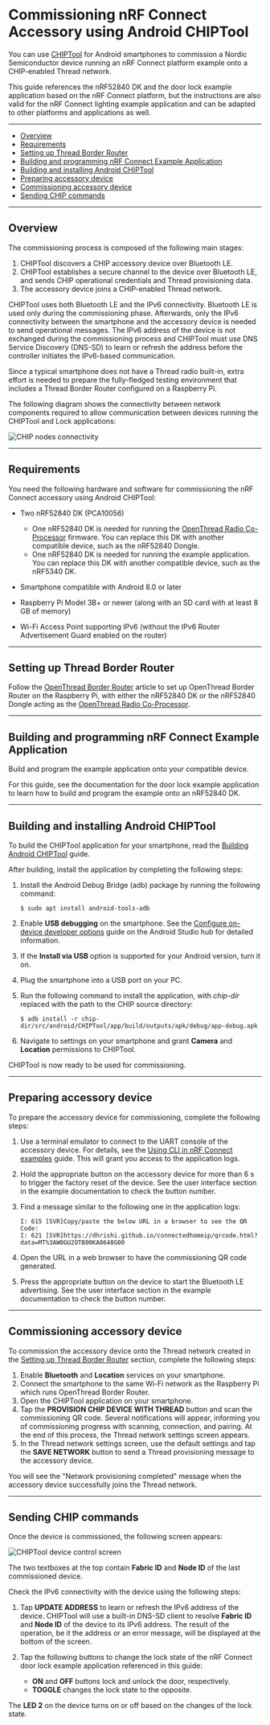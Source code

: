 # Commissioning nRF Connect Accessory using Android CHIPTool

You can use [CHIPTool](android_chiptool_building.md) for Android
smartphones to commission a Nordic Semiconductor device running an nRF Connect
platform example onto a CHIP-enabled Thread network.

This guide references the nRF52840 DK and the door lock example application
based on the nRF Connect platform, but the instructions are also valid for the
nRF Connect lighting example application and can be adapted to other platforms
and applications as well.

<hr>

-   [Overview](#overview)
-   [Requirements](#requirements)
-   [Setting up Thread Border Router](#setting-up-thread-border-router)
-   [Building and programming nRF Connect Example Application](#building-example)
-   [Building and installing Android CHIPTool](#building-chiptool)
-   [Preparing accessory device](#preparing-accessory)
-   [Commissioning accessory device](#commissioning-accessory)
-   [Sending CHIP commands](#sending-chip-commands)

<hr>

<a name="overview"></a>

## Overview

The commissioning process is composed of the following main stages:

1.  CHIPTool discovers a CHIP accessory device over Bluetooth LE.
2.  CHIPTool establishes a secure channel to the device over Bluetooth LE, and
    sends CHIP operational credentials and Thread provisioning data.
3.  The accessory device joins a CHIP-enabled Thread network.

CHIPTool uses both Bluetooth LE and the IPv6 connectivity. Bluetooth LE is used
only during the commissioning phase. Afterwards, only the IPv6 connectivity
between the smartphone and the accessory device is needed to send operational
messages. The IPv6 address of the device is not exchanged during the
commissioning process and CHIPTool must use DNS Service Discovery (DNS-SD) to
learn or refresh the address before the controller initiates the IPv6-based
communication.

Since a typical smartphone does not have a Thread radio built-in, extra effort
is needed to prepare the fully-fledged testing environment that includes a
Thread Border Router configured on a Raspberry Pi.

The following diagram shows the connectivity between network components required
to allow communication between devices running the CHIPTool and Lock
applications:

![CHIP nodes connectivity](./images/nrfconnect_android_connectivity.png)

<hr>

<a name="requirements"></a>

## Requirements

You need the following hardware and software for commissioning the nRF Connect
accessory using Android CHIPTool:

-   Two nRF52840 DK (PCA10056)

    -   One nRF52840 DK is needed for running the
        [OpenThread Radio Co-Processor](https://openthread.io/platforms/co-processor)
        firmware. You can replace this DK with another compatible device, such
        as the nRF52840 Dongle.
    -   One nRF52840 DK is needed for running the example application. You can
        replace this DK with another compatible device, such as the nRF5340 DK.

-   Smartphone compatible with Android 8.0 or later
-   Raspberry Pi Model 3B+ or newer (along with an SD card with at least 8 GB of
    memory)
-   Wi-Fi Access Point supporting IPv6 (without the IPv6 Router Advertisement
    Guard enabled on the router)

<hr>

<a name="setting-up-thread-border-router"></a>

## Setting up Thread Border Router

Follow the [OpenThread Border Router](openthread_border_router_pi.md) article to
set up OpenThread Border Router on the Raspberry Pi, with either the nRF52840 DK
or the nRF52840 Dongle acting as the
[OpenThread Radio Co-Processor](https://openthread.io/platforms/co-processor).

<hr>

<a name="building-example"></a>

## Building and programming nRF Connect Example Application

Build and program the example application onto your compatible device.

For this guide, see the documentation for the door lock example application to
learn how to build and program the example onto an nRF52840 DK.

<hr>

<a name="building-chiptool"></a>

## Building and installing Android CHIPTool

To build the CHIPTool application for your smartphone, read the
[Building Android CHIPTool](android_chiptool_building.md) guide.

After building, install the application by completing the following steps:

1.  Install the Android Debug Bridge (adb) package by running the following
    command:

        $ sudo apt install android-tools-adb

2.  Enable **USB debugging** on the smartphone. See the
    [Configure on-device developer options](https://developer.android.com/studio/debug/dev-options)
    guide on the Android Studio hub for detailed information.
3.  If the **Install via USB** option is supported for your Android version,
    turn it on.
4.  Plug the smartphone into a USB port on your PC.
5.  Run the following command to install the application, with _chip-dir_
    replaced with the path to the CHIP source directory:

        $ adb install -r chip-dir/src/android/CHIPTool/app/build/outputs/apk/debug/app-debug.apk

6.  Navigate to settings on your smartphone and grant **Camera** and
    **Location** permissions to CHIPTool.

CHIPTool is now ready to be used for commissioning.

<hr>

<a name="preparing-accessory"></a>

## Preparing accessory device

To prepare the accessory device for commissioning, complete the following steps:

1.  Use a terminal emulator to connect to the UART console of the accessory
    device. For details, see the
    [Using CLI in nRF Connect examples](nrfconnect_examples_cli.md) guide. This
    will grant you access to the application logs.
2.  Hold the appropriate button on the accessory device for more than 6 s to
    trigger the factory reset of the device. See the user interface section in
    the example documentation to check the button number.
3.  Find a message similar to the following one in the application logs:

        I: 615 [SVR]Copy/paste the below URL in a browser to see the QR Code:
        I: 621 [SVR]https://dhrishi.github.io/connectedhomeip/qrcode.html?data=MT%3AW0GU2OTB00KA0648G00

4.  Open the URL in a web browser to have the commissioning QR code generated.
5.  Press the appropriate button on the device to start the Bluetooth LE
    advertising. See the user interface section in the example documentation to
    check the button number.

<hr>

<a name="commissioning-accessory"></a>

## Commissioning accessory device

To commission the accessory device onto the Thread network created in the
[Setting up Thread Border Router](#setting-up-thread-border-router) section,
complete the following steps:

1. Enable **Bluetooth** and **Location** services on your smartphone.
2. Connect the smartphone to the same Wi-Fi network as the Raspberry Pi which
   runs OpenThread Border Router.
3. Open the CHIPTool application on your smartphone.
4. Tap the **PROVISION CHIP DEVICE WITH THREAD** button and scan the
   commissioning QR code. Several notifications will appear, informing you of
   commissioning progress with scanning, connection, and pairing. At the end of
   this process, the Thread network settings screen appears.
5. In the Thread network settings screen, use the default settings and tap the
   **SAVE NETWORK** button to send a Thread provisioning message to the
   accessory device.

You will see the "Network provisioning completed" message when the accessory
device successfully joins the Thread network.

<hr>

<a name="sending-commands"></a>

## Sending CHIP commands

Once the device is commissioned, the following screen appears:

![CHIPTool device control screen](./images/CHIPTool_device_commissioned.jpg)

The two textboxes at the top contain **Fabric ID** and **Node ID** of the last
commissioned device.

Check the IPv6 connectivity with the device using the following steps:

1. Tap **UPDATE ADDRESS** to learn or refresh the IPv6 address of the device.
   CHIPTool will use a built-in DNS-SD client to resolve **Fabric ID** and
   **Node ID** of the device to its IPv6 address. The result of the operation,
   be it the address or an error message, will be displayed at the bottom of the
   screen.

2. Tap the following buttons to change the lock state of the nRF Connect door
   lock example application referenced in this guide:

    - **ON** and **OFF** buttons lock and unlock the door, respectively.
    - **TOGGLE** changes the lock state to the opposite.

The **LED 2** on the device turns on or off based on the changes of the lock
state.
